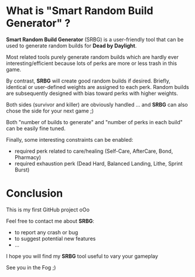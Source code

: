 # What is "Smart Random Build Generator" ?

**Smart Random Build Generator** (SRBG) is a user-friendly tool that can be used to generate random builds for **Dead by Daylight**.

Most related tools purely generate random builds which are hardly ever interesting/efficient because lots of perks are more or less trash in this game.

By contrast, **SRBG** will create good random builds if desired.
Briefly, identical or user-defined weights are assigned to each perk.
Random builds are subsequently designed with bias toward perks with higher weights.

Both sides (survivor and killer) are obviously handled ... and **SRBG** can also chose the side for your next game ;)

Both "number of builds to generate" and "number of perks in each build" can be easily fine tuned.

Finally, some interesting constraints can be enabled:
* required perk related to care/healing (Self-Care, AfterCare, Bond, Pharmacy)
* required exhaustion perk (Dead Hard, Balanced Landing, Lithe, Sprint Burst)

# Conclusion

This is my first GitHub project oOo

Feel free to contact me about **SRBG**:
* to report any crash or bug
* to suggest potential new features
* ...

I hope you will find my **SRBG** tool useful to vary your gameplay

See you in the Fog ;)
